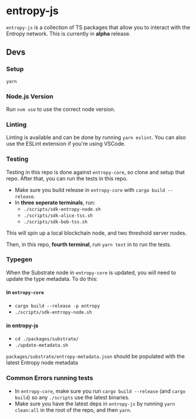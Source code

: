 # entropy-js

`entropy-js` is a collection of TS packages that allow you to interact with the Entropy network. This is currently in **alpha** release.

## Devs

### Setup

`yarn`

### Node.js Version

Run `nvm use` to use the correct node version.

### Linting

Linting is available and can be done by running `yarn eslint`. You can also use the ESLint extension if you're using VSCode.

### Testing

Testing in this repo is done against `entropy-core`, so clone and setup that repo. After that, you can run the tests in this repo.

- Make sure you build release in `entropy-core` with `cargo build --release`.
- In **three seperate terminals**, run:
  - `./scripts/sdk-entropy-node.sh`
  - `./scripts/sdk-alice-tss.sh`
  - `./scripts/sdk-bob-tss.sh`

This will spin up a local blockchain node, and two threshold server nodes.

Then, in this repo, **fourth terminal**, run `yarn test` in to run the tests.

### Typegen

When the Substrate node in `entropy-core` is updated, you will need to update the type metadata. To do this:

#### in `entropy-core`

- `cargo build --release -p entropy`
- `./scripts/sdk-entropy-node.sh`

#### in entropy-js

- `cd ./packages/substrate/`
- `./update-metadata.sh`

`packages/substrate/entropy-metadata.json` should be populated with the latest Entropy node metadata

### Common Errors running tests

- In `entropy-core`, make sure you run `cargo build --release` (and `cargo build`) so any `./scripts` use the latest binaries.
- Make sure you have the latest deps in `entropy-js` by running `yarn clean:all` in the root of the repo, and then `yarn`.
